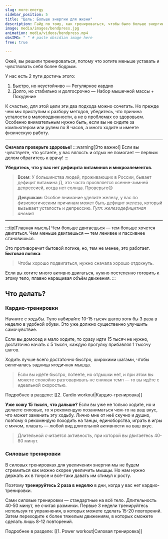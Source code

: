 ```yaml
---
slug: more-energy
sidebar_position: 5
title: "Цель: Больше энергии для жизни"
description: Гайд по тому, как тренироваться, чтобы было больше энергии
image: media/images/bendpress.jpg
animation: media/videos/bendpress.mp4
obsIMG: " " # paste obsidian image here
free: true

---
```


Окей, вы решили тренироваться, потому что хотите меньше уставать и чувствовать себя более бодрым. 

У нас есть 2 пути достичь этого:
1. Быстро, но неустойчиво — Регулярное кардио
2. Долго, но стабильно и долгосрочно — Набор мышечной массы + Похудение

К счастью, для этой цели эти два подхода можно сочетать. Но прежде чем мы приступим к разбору методов, убедитесь, что причина усталости в малоподвижности, а не в проблемах со здоровьем. Особенно внимательным нужно быть, если вы не сидите за компьютером или рулем по 8 часов, а много ходите и имеете физическую работу.

---

**Сначала проверьте здоровье!**
:::warning[Это важно!]
Если вы чувствуете, что устаете, у вас вялость и отдых не помогает — первым делом обратитесь к врачу!
:::

**Убедитесь, что у вас нет дефицита витаминов и микроэлементов.**
> **Всем**:
> У большинства людей, проживающих в России, бывает дефицит витамина Д, это часто проявляется осенне-зимней депрессией, когда нет солнца. Проверьте😉
> 
> **Девушкам**:
> Особое внимание уделите железу, у вас по физиологическим причинам может быть дефицит железа, который вызывает усталость и депрессию.
> *Гугл: железодефицитная анемия*

---

:::tip[Главная мысль]
Чем больше двигаешься — тем больше хочется двигаться. Чем меньше двигаешься — тем ленивее и пассивнее становишься.

Это противоречит бытовой логике, но, тем не менее, это работает.
**Бытовая логика**: 
> Чтобы хорошо подвигаться, нужно сначала хорошо отдохнуть.

Если вы хотите много активно двигаться, нужно постепенно готовить к этому тело, плавно наращивая объём движения. 
:::

## Что делать?

### Кардио-тренировки
   Начните с ходьбы. Тупо набирайте 10-15 тысяч шагов хотя бы 3 раза в неделю в удобной обуви. Это уже должно существенно улучшить самочувствие.
   
   Если вы домосед и мало ходите, то сразу идти 15 тысяч не нужно, достаточно начать с 5 тысяч, каждую прогулку прибавляя 1 тысячу шагов.
   
   Ходить лучше всего достаточно быстро, широкими шагами, чтобы включалась ~~задница~~ ягодичная мышца.
   > Если вы идёте быстро, потеете, но отдышки нет, и при этом вы можете спокойно разговаривать не снижая темп — то вы идёте с идеальной скоростью.
   
   Подробнее в разделе: [[2. Cardio workout|Кардио-тренировка]]
   
   **Уже хожу 15 тысяч, что дальше?**
   Если вы уже не только ходите, но и делаете силовые, то я рекомендую позаниматься чем-то на ваш вкус, что может заменить эту ходьбу. Лично мне от неё скучно и душно, поэтому я рекомендую походить на танцы, единоборства, играть в игры с мячом, плавать — любой вид длительной активности на ваш вкус.
   > Длительной считается активность, при которой вы двигаетесь 40-80 минут. 
   
### Силовые тренировки
   В силовых тренировках для увеличения энергии мы не будем стремиться как можно скорее увеличить мышцы. Но нам нужно держать их в тонусе и всё-таки давать им стимул к росту.
   
   Поэтому **тренируйтесь 2 раза в неделю** в дни, когда у вас нет кардио-тренировки.
   
   Сами силовые тренировки — стандартные на всё тело. Длительность 40-50 минут, не считая разминки. Первые 3 недели тренируйтесь используя те упражнения, в которых можете сделать 15-20 повторений. Затем переходите к более тяжелым движениям, в которых сможете сделать лишь 8-12 повторений. 
   
   Подробнее в разделе: [[1. Power workout|Силовая тренировка]]






